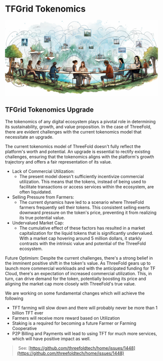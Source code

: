 
<h1>TFGrid Tokenomics</h1>

![](img/tokenomics.png)

## TFGrid Tokenomics Upgrade

The tokenomics of any digital ecosystem plays a pivotal role in determining its sustainability, growth, and value proposition. In the case of ThreeFold, there are evident challenges with the current tokenomics model that necessitate an upgrade.

The current tokenomics model of ThreeFold doesn't fully reflect the platform's worth and potential. An upgrade is essential to rectify existing challenges, ensuring that the tokenomics aligns with the platform's growth trajectory and offers a fair representation of its value.

* Lack of Commercial Utilization: 
    * The present model doesn't sufficiently incentivize commercial utilization. This means that the tokens, instead of being used to facilitate transactions or access services within the ecosystem, are often liquidated.
* Selling Pressure from Farmers: 
    * The current dynamics have led to a scenario where ThreeFold farmers frequently sell their tokens. This consistent selling exerts downward pressure on the token's price, preventing it from realizing its true potential value.
* Undervalued Market Cap: 
    * The cumulative effect of these factors has resulted in a market capitalization for the liquid tokens that is significantly undervalued. With a market cap hovering around 5 million dollars, it starkly contrasts with the intrinsic value and potential of the ThreeFold ecosystem.

Future Optimism: Despite the current challenges, there's a strong belief in the imminent positive shift in the token's value. As ThreeFold gears up to launch more commercial workloads and with the anticipated funding for TF Cloud, there's an expectation of increased commercial utilization. This, in turn, can drive demand for the token, potentially boosting its price and aligning the market cap more closely with ThreeFold's true value.

We are working on some fundamental changes which will achieve the following

- TFT farming will slow down and there will probably never be more than 1 billion TFT ever
- Farmers will receive more reward based on Utilization
- Staking is a required for becoming a future Farmer or Farming Cooperative
- P2P Billing and Payments will lead to using TFT for much more services, which will have positive impact as well.

> See: [https://github.com/threefoldtech/home/issues/1448](https://github.com/threefoldtech/home/issues/1448) 


